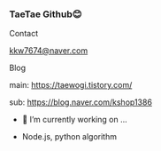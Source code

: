 ### TaeTae Github😊

<!--
**kk7674/kk7674** is a ✨ _special_ ✨ repository because its `README.md` (this file) appears on your GitHub profile.

Here are some ideas to get you started:


- 🌱 I’m currently learning ...
- 👯 I’m looking to collaborate on ...
- 🤔 I’m looking for help with ...
- 💬 Ask me about ...
- 📫 How to reach me: ...
- 😄 Pronouns: ...
- ⚡ Fun fact: ...
-->


Contact

kkw7674@naver.com

Blog
  
main: https://taewogi.tistory.com/  
  
sub: https://blog.naver.com/kshop1386

- 🔭 I’m currently working on ...

- Node.js, python algorithm
